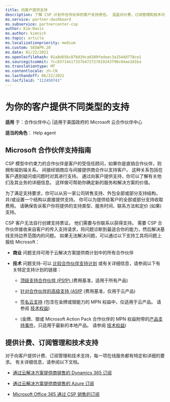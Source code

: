 ```yaml
---
title: 向客户提供支持
description: 了解 CSP 计划中合作伙伴的客户支持责任。 涵盖对计费、订阅管理和技术问题的支持。
ms.service: partner-dashboard
ms.subservice: partnercenter-csp
author: Kim-Davis
ms.author: kimnich
ms.topic: article
ms.localizationpriority: medium
ms.custom: SEOAPR.20
ms.date: 01/22/2021
ms.openlocfilehash: 81a8d656c876d39ca6389fedeec3a154dd778ce1
ms.sourcegitcommit: 7cc83714e17337b472727819243f98c84ae181ba
ms.translationtype: MT
ms.contentlocale: zh-CN
ms.lasthandoff: 06/22/2021
ms.locfileid: "112450741"
---
```

# <a name="providing-different-types-of-support-to-your-customers"></a>为你的客户提供不同类型的支持

**适用** 于：合作伙伴中心 |适用于美国政府的 Microsoft 云合作伙伴中心

**适当的角色**： Help agent

## <a name="microsoft-partner-support-guidance"></a>Microsoft 合作伙伴支持指南

CSP 模型中约束力的合作伙伴是客户的受信任顾问，如果你是直销合作伙伴，则拥有端到端关系。 间接经销商应与间接提供商合作以支持客户。 这种关系包括在客户遇到疑问或问题时对其进行支持。 通过向客户提供支持，你可以了解有关他们及其业务的详细信息。 这样做可帮助你确定新的服务和解决方案的价值。

为了满足支持要求，你可以从另一家公司转售支持、外包全部或部分支持结构，并/或设置一个结构以直接提供支持。 你可以为提供给客户的全部或部分支持收取费用。 请确保告诉客户你将提供的支持类型、服务时间、联系方法和定价 (如果) 支持。

CSP 客户无法自行创建支持票证。 他们需要与你联系以获得支持。 需要 CSP 合作伙伴接收来自客户的传入支持请求，将问题诊断到最适合你的能力，然后解决基线支持边界范围内的问题。 如果无法解决问题，可以通过以下支持工具将问题上报给 Microsoft：

- **商业** 问题支持可用于云解决方案提供商计划中的所有合作伙伴

- **技术** 问题支持-可以 [比较合作伙伴支持计划](https://partner.microsoft.com/support/partnersupport) 或有关详细信息，请参阅以下有关特定支持计划的链接：

  - [顶级支持合作伙伴 (PSfP) ](https://partner.microsoft.com/support/microsoft-services-premier-support) (费用基准，适用于所有产品) 

  - [针对合作伙伴的高级支持 (ASfP](https://partner.microsoft.com/support/advanced-cloud-support) (费用基准，仅用于云产品) 

  - [签名云支持](manage-your-partner-network-benefits.md) (包含在金牌或银能力的 MPN 权益中，仅适用于云产品。 请参阅 [技术权益](mpn-benefits-technical-support.md)) 

  -  (金牌、银或 Microsoft Action Pack 合作伙伴的 MPN 权益附带的[产品支持事件](manage-your-partner-network-benefits.md)，只适用于最新的本地产品。 请参阅 [技术权益](mpn-benefits-technical-support.md)) 

## <a name="providing-billing-subscription-management-and-technical-support"></a>提供计费、订阅管理和技术支持 

对于向客户提供计费、订阅管理和技术支持，每一项在线服务都有特定和详细的要求。 有关详细信息，请参阅以下文档。

- [通过云解决方案提供商销售的 Dynamics 365 订阅](https://www.microsoftpartnercommunity.com/t5/CSP/Microsoft-Partner-Support-Guidance/m-p/5262#M30)

- [通过云解决方案提供商销售的 Azure 订阅](https://www.microsoftpartnercommunity.com/t5/CSP/Microsoft-Partner-Support-Guidance/m-p/5263#M31)

- [Microsoft Office 365 通过 CSP 销售的订阅](https://www.microsoftpartnercommunity.com/t5/CSP/Microsoft-Partner-Support-Guidance/m-p/5264#M32)
